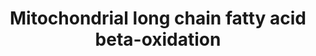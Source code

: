 ---
annotations:
- type: Pathway Ontology
  value: fatty acid beta degradation pathway
authors:
- MaintBot
- Eweitz
description: ''
last-edited: 2021-05-25
organisms:
- Canis familiaris
redirect_from:
- /index.php/Pathway:WP1107
- /instance/WP1107
schema-jsonld:
- '@context': https://schema.org/
  '@id': https://wikipathways.github.io/pathways/WP1107.html
  '@type': Dataset
  creator:
    '@type': Organization
    name: WikiPathways
  description: ''
  keywords:
  - PECR
  - CPT1A
  - ACSL3
  - Long Chain Fatty Acid
  - 2,4 Dienoyl-CoA
  - ACADVL
  - Long chain acyl-carnitine
  - Long chain Acyl-CoA
  - Acetyl-CoA
  - ACSL4
  - ACSL2
  - ACADS
  - HADH
  - SCP2
  - LOC100856745
  - EHHADH
  - CPT2
  - cis-D3-Enoyl-CoA
  - SLC25A20
  - ACADM
  - ACADL
  - ACSL1
  - ECI1
  - 3-Ketoacyl-CoA
  - trans-D2-Enoyl-CoA
  - Acyl-CoA (n-2)
  - 3-L-Hydroxyacyl-CoA
  license: CC0
  name: Mitochondrial long chain fatty acid beta-oxidation
seo: CreativeWork
title: Mitochondrial long chain fatty acid beta-oxidation
wpid: WP1107
---
